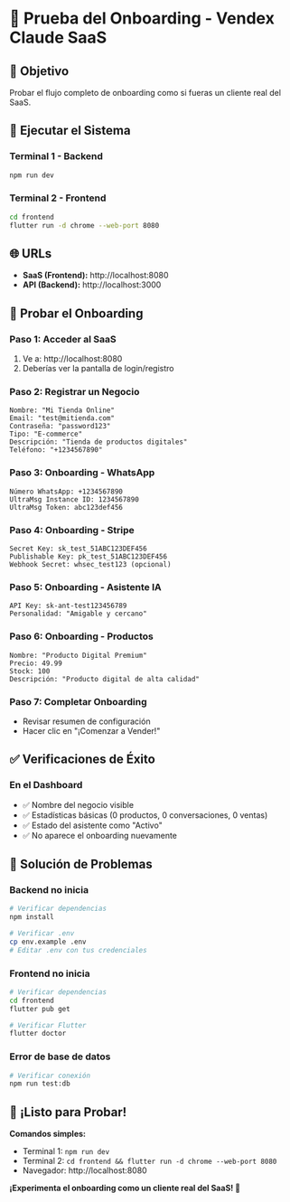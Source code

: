 # 🧪 Prueba del Onboarding - Vendex Claude SaaS

## 🎯 **Objetivo**
Probar el flujo completo de onboarding como si fueras un cliente real del SaaS.

## 🚀 **Ejecutar el Sistema**

### **Terminal 1 - Backend**
```bash
npm run dev
```

### **Terminal 2 - Frontend**
```bash
cd frontend
flutter run -d chrome --web-port 8080
```

## 🌐 **URLs**
- **SaaS (Frontend):** http://localhost:8080
- **API (Backend):** http://localhost:3000

## 🧪 **Probar el Onboarding**

### **Paso 1: Acceder al SaaS**
1. Ve a: http://localhost:8080
2. Deberías ver la pantalla de login/registro

### **Paso 2: Registrar un Negocio**
```
Nombre: "Mi Tienda Online"
Email: "test@mitienda.com"
Contraseña: "password123"
Tipo: "E-commerce"
Descripción: "Tienda de productos digitales"
Teléfono: "+1234567890"
```

### **Paso 3: Onboarding - WhatsApp**
```
Número WhatsApp: +1234567890
UltraMsg Instance ID: 1234567890
UltraMsg Token: abc123def456
```

### **Paso 4: Onboarding - Stripe**
```
Secret Key: sk_test_51ABC123DEF456
Publishable Key: pk_test_51ABC123DEF456
Webhook Secret: whsec_test123 (opcional)
```

### **Paso 5: Onboarding - Asistente IA**
```
API Key: sk-ant-test123456789
Personalidad: "Amigable y cercano"
```

### **Paso 6: Onboarding - Productos**
```
Nombre: "Producto Digital Premium"
Precio: 49.99
Stock: 100
Descripción: "Producto digital de alta calidad"
```

### **Paso 7: Completar Onboarding**
- Revisar resumen de configuración
- Hacer clic en "¡Comenzar a Vender!"

## ✅ **Verificaciones de Éxito**

### **En el Dashboard**
- ✅ Nombre del negocio visible
- ✅ Estadísticas básicas (0 productos, 0 conversaciones, 0 ventas)
- ✅ Estado del asistente como "Activo"
- ✅ No aparece el onboarding nuevamente

## 🐛 **Solución de Problemas**

### **Backend no inicia**
```bash
# Verificar dependencias
npm install

# Verificar .env
cp env.example .env
# Editar .env con tus credenciales
```

### **Frontend no inicia**
```bash
# Verificar dependencias
cd frontend
flutter pub get

# Verificar Flutter
flutter doctor
```

### **Error de base de datos**
```bash
# Verificar conexión
npm run test:db
```

## 🎉 **¡Listo para Probar!**

**Comandos simples:**
- Terminal 1: `npm run dev`
- Terminal 2: `cd frontend && flutter run -d chrome --web-port 8080`
- Navegador: http://localhost:8080

**¡Experimenta el onboarding como un cliente real del SaaS! 🚀**
